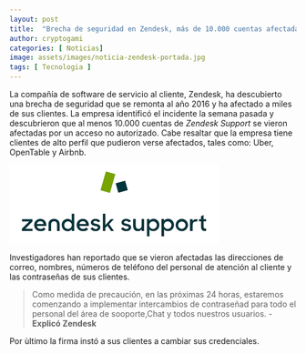 ```yaml
---
layout: post
title:  "Brecha de seguridad en Zendesk, más de 10.000 cuentas afectadas"
author: cryptogami
categories: [ Noticias]
image: assets/images/noticia-zendesk-portada.jpg
tags: [ Tecnologia ]
---
```

La compañía de software de servicio al cliente, Zendesk, ha descubierto una brecha de seguridad que se remonta al año 2016 y ha afectado a miles de sus clientes.
La empresa identificó el incidente la semana pasada y descubrieron que al menos 10.000 cuentas de *Zendesk Support* se vieron afectadas por un acceso no autorizado. Cabe resaltar que la empresa tiene clientes de alto perfil que pudieron verse afectados, tales como: Uber, 
OpenTable y Airbnb.

![zendesksupport](/assets/images/zendesk.png)

Investigadores han reportado que se vieron afectadas las direcciones de correo, nombres, números de teléfono del personal de atención al cliente y las contraseñas de sus clientes.

> Como medida de precaución, en las próximas 24 horas, estaremos comenzando a implementar intercambios de contraseñad para todo el personal del área de sooporte,Chat y todos nuestros usuarios. - **Explicó Zendesk**

Por ùltimo la firma instó a sus clientes a cambiar sus credenciales.
